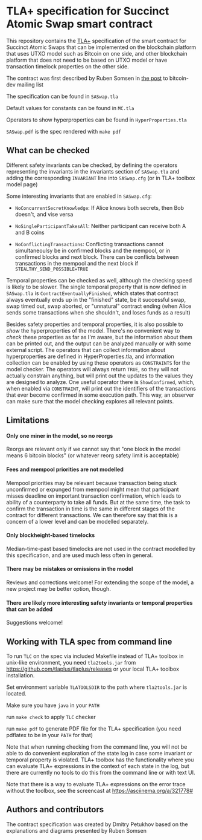 # TLA+ specification for Succinct Atomic Swap smart contract

This repository contains the [TLA+](https://lamport.azurewebsites.net/tla/tla.html)
specification of the smart contract for Succinct Atomic Swaps
that can be implemented on the blockchain platform that uses UTXO model
such as Bitcoin on one side, and other blockchain platform that does not need
to be based on UTXO model or have transaction timelock properties
on the other side.

The contract was first described by Ruben Somsen in
[the post](https://lists.linuxfoundation.org/pipermail/bitcoin-dev/2020-May/017846.html)
 to bitcoin-dev mailing list

The specification can be found in `SASwap.tla`

Default values for constants can be found in `MC.tla`

Operators to show hyperproperties can be found in `HyperProperties.tla`

`SASwap.pdf` is the spec rendered with `make pdf`

## What can be checked

Different safety invariants can be checked, by defining the
operators representing the invariants in the invariants section
of `SASwap.tla` and adding the corresponding `INVARIANT` line
into `SASwap.cfg` (or in TLA+ toolbox model page)

Some interesting invariants that are enabled in `SASwap.cfg`:

- `NoConcurrentSecretKnowledge`:
  If Alice knows both secrets, then Bob doesn't, and vise versa

- `NoSingleParticipantTakesAll`:
  Neither participant can receive both A and B coins

- `NoConflictingTransactions`:
  Conflicting transactions cannot simultaneoulsy be in confirmed
  blocks and the mempool, or in confirmed blocks and next block.
  There can be conflicts between transactions in the mempool
  and the next block if `STEALTHY_SEND_POSSIBLE=TRUE`

Temporal properties can be checked as well, although the checking
speed is likely to be slower. The single temporal property that
is now defined in `SASwap.tla` is `ContractEventuallyFinished`,
which states that contract always eventually ends up in the "finished"
state, be it successful swap, swap timed out, swap aborted,
or "unnatural" contract ending (when Alice sends some transactions when
she shouldn't, and loses funds as a result)

Besides safety properties and temporal properties, it is also
possible to *show* the hyperproperties of the model. There's no convenient
way to *check* these properties as far as I'm aware, but the information
about them can be printed out, and the output can be analyzed manually
or with some external script. The operators that can collect information
about hyperproperties are defined in HyperProperties.tla, and information
collection can be enabled by using these operators as `CONSTRAINTS` for
the model checker. The operators will always return `TRUE`, so they will
not actually constrain anything, but will print out the updates to
the values they are designed to analyze. One useful operator there is
`ShowConfirmed`, which, when enabled via `CONSTRAINT`, will print out
the identifiers of the transactions that ever become confirmed in some
execution path. This way, an observer can make sure that the model
checking explores all relevant points.

## Limitations

#### Only one miner in the model, so no reorgs

Reorgs are relevant only if we cannot say that
"one block in the model means 6 bitcoin blocks"
(or whatever reorg safety limit is acceptable)

#### Fees and mempool priorities are not modelled

Mempool priorities may be relevant because transaction being stuck
unconfirmed or expunged from mempool might mean that participant
misses deadline on important transaction confirmation, which leads
to ability of a counterparty to take all funds. But at the same time,
the task to confirm the transaction in time is the same in different
stages of the contract for different transactions. We can therefore
say that this is a concern of a lower level and can be modelled
separately.

#### Only blockheight-based timelocks

Median-time-past based timelocks are not used in the contract modelled
by this specification, and are used much less often in general.

#### There may be mistakes or omissions in the model

Reviews and corrections welcome! For extending the scope of the model,
a new project may be better option, though.

#### There are likely more interesting safety invariants or temporal properties that can be added

Suggestions welcome!

## Working with TLA spec from command line

To run `TLC` on the spec via included Makefile instead of
TLA+ toolbox in unix-like environment, you need `tla2tools.jar`
from https://github.com/tlaplus/tlaplus/releases or your local
TLA+ toolbox installation.

Set environment variable `TLATOOLSDIR` to the path where
`tla2tools.jar` is located.

Make sure you have `java` in your `PATH`

run `make check` to apply `TLC` checker

run `make pdf` to generate PDF file for the TLA+ specification
(you need pdflatex to be in your `PATH` for that)

Note that when running checking from the command line, you will
not be able to do convenient exploration of the state log in case some
invariant or temporal property is violated. TLA+ toolbox has
the functionality where you can evaluate TLA+ expressions in
the context of each state in the log, but there are currently
no tools to do this from the command line or with text UI.

Note that there is a way to evaluate TLA+ expressions on the error
trace without the toolbox, see the screencast at https://asciinema.org/a/321778#

## Authors and contributors

The contract specification was created by Dmitry Petukhov
based on the explanations and diagrams presented by Ruben Somsen
